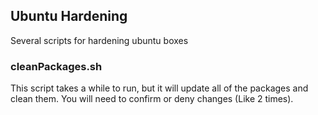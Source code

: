 ## Ubuntu Hardening
Several scripts for hardening ubuntu boxes

### cleanPackages.sh
This script takes a while to run, but it will update all of the packages and clean them. You will need to confirm or deny changes (Like 2 times).